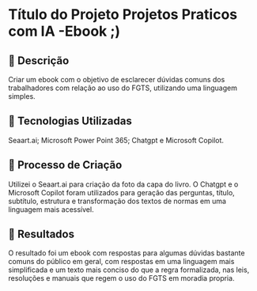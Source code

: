 # Título do Projeto Projetos Praticos com IA -Ebook ;)

## 📒 Descrição
Criar um ebook com o objetivo de esclarecer dúvidas comuns dos trabalhadores com relação ao uso do FGTS, utilizando uma linguagem simples.

## 🤖 Tecnologias Utilizadas
Seaart.ai; Microsoft Power Point 365; Chatgpt e Microsoft Copilot.

## 🧐 Processo de Criação
Utilizei o Seaart.ai para criação da foto da capa do livro. O Chatgpt e o Microsoft Copilot foram utilizados para geração das perguntas, título, subtítulo, estrutura e transformação dos textos de normas em uma linguagem mais acessível.

## 🚀 Resultados
O resultado foi um ebook com respostas para algumas dúvidas bastante comuns do público em geral, com respostas em uma linguagem mais simplificada e um texto mais conciso do que a regra formalizada, nas leis, resoluções e manuais que regem o uso do FGTS em moradia propria.
